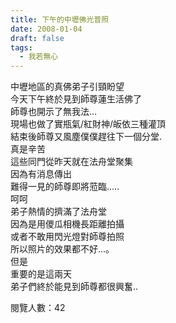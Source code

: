 ```yaml
---
title: 下午的中壢佛光普照
date: 2008-01-04
draft: false
tags:
  - 我若無心
---
```

中壢地區的真佛弟子引頸盼望  
今天下午終於見到師尊蓮生活佛了  
師尊也開示了無我法…  
現場也做了實瓶氣/紅財神/皈依三種灌頂  
結束後師尊又風塵僕僕趕往下一個分堂.  
真是辛苦  
這些同門從昨天就在法舟堂聚集  
因為有消息傳出  
難得一見的師尊即將蒞臨.….  
呵呵  
弟子熱情的擠滿了法舟堂  
因為是用儍瓜相機長距離拍攝  
或者不敢用閃光燈對師尊拍照  
所以照片的效果都不好…。  
但是  
重要的是這兩天  
弟子們終於能見到師尊都很興奮..  


閱覽人數：42